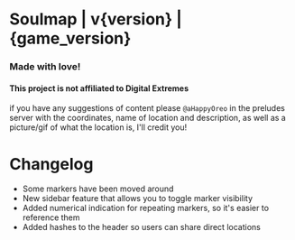 # Soulmap | v{version} | {game_version}
### Made with love! 
#### This project is not affiliated to Digital Extremes
if you have any suggestions of content please ``@aHappyOreo`` in the preludes server with the coordinates, name of location and description, as well as a picture/gif of what the location is, I'll credit you!


# Changelog 
- Some markers have been moved around
- New sidebar feature that allows you to toggle marker visibility
- Added numerical indication for repeating markers, so it's easier to reference them
- Added hashes to the header so users can share direct locations